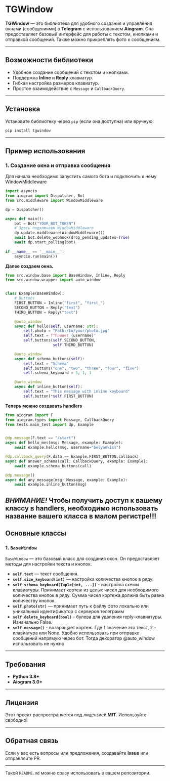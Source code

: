 # TGWindow

**TGWindow** — это библиотека для удобного создания и управления окнами (сообщениями) в **Telegram** с использованием **Aiogram**. Она предоставляет базовый интерфейс для работы с текстом, кнопками и отправкой сообщений. Также можно прикреплять фото к сообщениям.

---

## Возможности библиотеки
- Удобное создание сообщений с текстом и кнопками.
- Поддержка **Inline** и **Reply** клавиатур.
- Гибкая настройка размеров клавиатур.
- Простое взаимодействие с `Message` и `CallbackQuery`.

---

## Установка

Установите библиотеку через `pip` (если она доступна) или вручную.

```bash
pip install tgwindow
```

---

## Пример использования

### 1. **Создание окна и отправка сообщения**

Для начала необходимо запустить самого бота и подключить к нему WindowMiddleware

```python
import asyncio
from aiogram import Dispatcher, Bot
from src.middleware import WindowMiddleware

dp = Dispatcher()

async def main():
    bot = Bot("YOUR_BOT_TOKEN")
    # Здесь подключаем WindowMiddleware
    dp.update.middleware(WindowMiddleware())
    await bot.delete_webhook(drop_pending_updates=True)
    await dp.start_polling(bot)
    
if __name__ == '__main__':
    asyncio.run(main())

```
**Далее создаем окна.**

```python
from src.window.base import BaseWindow, Inline, Reply
from src.window.wrapper import auto_window


class Example(BaseWindow):
    # Buttons
    FIRST_BUTTON = Inline("first", "first_")
    SECOND_BUTTON = Reply("text")
    THIRD_BUTTON = Reply("text")

    @auto_window
    async def hello(self, username: str):
        self.photo = "Path:/to/your/photo.jpg"
        self.text = f"Привет {username}"
        self.buttons(self.SECOND_BUTTON,
                     self.THIRD_BUTTON)

    @auto_window
    async def schema_buttons(self):
        self.text = "Schema"
        self.buttons("one", "two", "three", "four", "five")
        self.schema_keyboard = 3, 1, 1

    @auto_window
    async def inline_button(self):
        self.text = "This message with inline keyboard"
        self.button(*self.FIRST_BUTTON)

```
**Теперь можно создавать handlers**
```python
from aiogram import F
from aiogram.types import Message, CallbackQuery
from tests.main_test import dp, Example


@dp.message(F.text == "/start")
async def hello_mes(msg: Message, example: Example):
    await example.hello(msg, username="belyankiss")

@dp.callback_query(F.data == Example.FIRST_BUTTON.callback)
async def answer_schema(call: CallbackQuery, example: Example):
    await example.schema_buttons(call)

@dp.message()
async def any_message(msg: Message, example: Example):
    await example.inline_button(msg)
```
*ВНИМАНИЕ!* Чтобы получить доступ к вашему классу в handlers, необходимо использовать название вашего класса в малом регистре!!!
---



## Основные классы

### 1. **`BaseWindow`**
`BaseWindow` — это базовый класс для создания окон. Он предоставляет методы для настройки текста и кнопок.

- **`self.text`** — текст сообщения.
- **`self.size_keyboard(int)`** — настройка количества кнопок в ряду.
- **`self.schema_keyboard(Tuple[int, ...])`** - настройка схемы клавиатуры. Принимает кортеж из целых чисел для необходимого количества кнопок в ряду. Сумма чисел кортежа должна быть равна количеству кнопок.
- **`self.photo(str)`** — принимает путь к файлу фото локально или уникальный идентификатор с серверов телеграмм
- **`self.delete_keyboard(bool)`** - булева для удаления reply-клавиатуры. Изначально False.
- **`self.message()`** - возвращает кортеж. Где 1 значение это текст, 2 - клавиатура или None. Удобно использовать при отправке сообщений напрямую через бот. Тогда декоратор @auto_window использовать не нужно

---


## Требования
- **Python 3.8+**
- **Aiogram 3.0+**

---

## Лицензия
Этот проект распространяется под лицензией **MIT**. Используйте свободно!

---

## Обратная связь
Если у вас есть вопросы или предложения, создавайте **Issue** или отправляйте PR.

---

Такой `README.md` можно сразу использовать в вашем репозитории.
